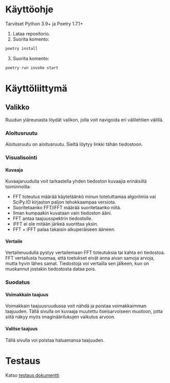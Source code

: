 # Käyttöohje
Tarvitset Python 3.9+ ja Poetry 1.7.1+

1. Lataa repositorio.
2. Suorita komento:
```bash
poetry install
```
3. Suorita komento:
```bash
poetry run invoke start
```

# Käyttöliittymä
## Valikko
Ruudun yläreunasta löydät valikon, jolla voit navigoida eri välilehtien välillä.
### Aloitusruutu
Aloitusruutu on aloitusruutu. Sieltä löytyy linkki tähän tiedostoon.
### Visualisointi
#### Kuvaaja
Kuvaajaruudulla voit tarkastella yhden tiedoston kuvaajia erinäisillä toiminnoilla:
- FFT toteutus määrää käytetäänkö minun totetuttamaa algoritmia vai SciPy.IO kirjaston paljon tehokkaampaa versiota.
- Suoritetaanko FFT/iFFT määrää suoritetaanko niitä.
 - Ilman kumpaakin kuvataan vain tiedoston ääni.
 - FFT antaa taajuusspektrin tiedostolle.
 - iFFT ei ole mitään järkeä suorittaa yksin.
 - FFT + iFFT palaa takaisin alkuperäiseen ääneen.

#### Vertaile
Vertaileruudulla pystyy vertailemaan FFT toteutuksia tai kahta eri tiedostoa.
FFT vertailusta huomaa, että toetukset eivät anna aivan samoja arvoja, mutta hyvin lähes samat.
Tiedostoja voi vertailla sen jälkeen, kun on muokannut jostakin tiedostosta dataa pois.

### Suodatus
#### Voimakkain taajuus
Voimakkain taajuusruudussa voit nähdä ja poistaa voimakkaimman taajuuden. Tällä sivulla on kuvaaja muutettu itseisarvoiseen muotoon, jotta siitä näkyy myös imaginäärilukujen vaikutus arvoon.

#### Valitse taajuus
Tällä sivulla voi poistaa haluamansa taajuuden.

# Testaus
Katso [testaus dokumentti](Testausdokumentti.md)
